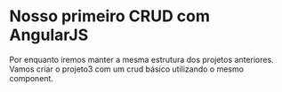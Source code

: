 # Nosso primeiro CRUD com AngularJS

Por enquanto iremos manter a mesma estrutura dos projetos anteriores.
Vamos criar o projeto3 com um crud básico utilizando o mesmo component.

